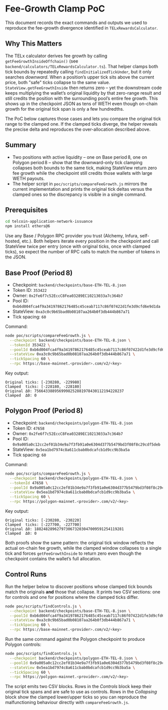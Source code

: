 # Fee-Growth Clamp PoC

This document records the exact commands and outputs we used to reproduce the
fee-growth divergence identified in `TELxRewardsCalculator`.
## Why This Matters

The TELx calculator derives fee growth by calling `getFeeGrowthInsideOffchain()` (see `backend/calculators/TELxRewardsCalculator.ts`). That helper clamps both tick bounds by repeatedly calling `findInitializedTickUnder`, but it only searches *downward*. When a position’s upper tick sits above the current price, both "safe" ticks collapse to the same value. `StateView.getFeeGrowthInside` then returns zero – yet the downstream code keeps multiplying the wallet’s original liquidity by that zero-range result and still credits the position with the surrounding pool’s entire fee growth. This shows up in the checkpoint JSON as tens of WETH even though on-chain growth for the original tick span is only a few hundredths.

The PoC below captures those cases and lets you compare the original tick range to the clamped one. If the clamped ticks diverge, the helper reveals the precise delta and reproduces the over-allocation described above.


## Summary

- Two positions with active liquidity – one on Base period 8, one on Polygon
  period 8 – show that the downward-only tick clamping collapses both bounds to
  the same tick, making StateView return zero fee growth while the checkpoint
  still credits those wallets with large WETH payouts.
- The helper script in `poc/scripts/compareFeeGrowth.js` mirrors the current
  implementation and prints the original tick deltas versus the clamped ones so
  the discrepancy is visible in a single command.

## Prerequisites

```bash
cd telcoin-application-network-issuance
npm install ethers@6
```

Use any Base / Polygon RPC provider you trust (Alchemy, Infura, self-hosted, etc.). Both helpers iterate every position in the checkpoint and call StateView twice per entry (once with original ticks, once with clamped ticks), so expect the number of RPC calls to match the number of tokens in the JSON.

## Base Proof (Period 8)

- Checkpoint: `backend/checkpoints/base-ETH-TEL-8.json`
- Token ID: `353422`
- Owner: `0x2fe6f7c52EccC8Fea03289EC10213033a7c364b7`
- Pool ID: `0xb6d004fca4f9a34197862176485c45ceab7117c86f07422d1fe3d9cfd6e9d1da`
- StateView: `0xa3c0c9b65bad0b08107aa264b0f3db444b867a71`
- Tick spacing: `60`

Command:

```bash
node poc/scripts/compareFeeGrowth.js \
  --checkpoint backend/checkpoints/base-ETH-TEL-8.json \
  --tokenId 353422 \
  --poolId 0xb6d004fca4f9a34197862176485c45ceab7117c86f07422d1fe3d9cfd6e9d1da \
  --stateView 0xa3c0c9b65bad0b08107aa264b0f3db444b867a71 \
  --tickSpacing 60 \
  --rpc https://base-mainnet.<provider>.com/v2/<key>
```

Key output:

```
Original ticks: [-230280, -229980]
Clamped  ticks: [-228180, -228180]
Original Δ0: 7566433889569998252881978430112194228237
Clamped  Δ0: 0
```

## Polygon Proof (Period 8)

- Checkpoint: `backend/checkpoints/polygon-ETH-TEL-8.json`
- Token ID: `47658`
- Owner: `0x2fe6f7c52EccC8Fea03289EC10213033a7c364b7`
- Pool ID: `0x9a005a0c12cc2ef01b34e9a7f3fb91a0e6304d377b5479bd3f08f8c29cdf5deb`
- StateView: `0x5ea1bd7974c8a611cbab0bdcafcb1d9cc9b3ba5a`
- Tick spacing: `60`

Command:

```bash
node poc/scripts/compareFeeGrowth.js \
  --checkpoint backend/checkpoints/polygon-ETH-TEL-8.json \
  --tokenId 47658 \
  --poolId 0x9a005a0c12cc2ef01b34e9a7f3fb91a0e6304d377b5479bd3f08f8c29cdf5deb \
  --stateView 0x5ea1bd7974c8a611cbab0bdcafcb1d9cc9b3ba5a \
  --tickSpacing 60 \
  --rpc https://polygon-mainnet.<provider>.com/v2/<key>
```

Key output:

```
Original ticks: [-230280, -230220]
Clamped  ticks: [-227700, -227700]
Original Δ0: 1882482896279730673203047009591254119281
Clamped  Δ0: 0
```

Both proofs show the same pattern: the original tick window reflects the actual
on-chain fee growth, while the clamped window collapses to a single tick and
forces `getFeeGrowthInside` to return zero even though the checkpoint contains
the wallet’s full allocation.

## Control Runs

Run the helper below to discover positions whose clamped tick bounds match the originals **and** those that collapse. It prints two CSV sections: one for controls and one for positions where the clamped ticks differ.

```bash
node poc/scripts/findControls.js \
  --checkpoint backend/checkpoints/base-ETH-TEL-8.json \
  --poolId 0xb6d004fca4f9a34197862176485c45ceab7117c86f07422d1fe3d9cfd6e9d1da \
  --stateView 0xa3c0c9b65bad0b08107aa264b0f3db444b867a71 \
  --tickSpacing 60 \
  --rpc https://base-mainnet.<provider>.com/v2/<key>
```

Run the same command against the Polygon checkpoint to produce Polygon controls:

```bash
node poc/scripts/findControls.js \
  --checkpoint backend/checkpoints/polygon-ETH-TEL-8.json \
  --poolId 0x9a005a0c12cc2ef01b34e9a7f3fb91a0e6304d377b5479bd3f08f8c29cdf5deb \
  --stateView 0x5ea1bd7974c8a611cbab0bdcafcb1d9cc9b3ba5a \
  --tickSpacing 60 \
  --rpc https://polygon-mainnet.<provider>.com/v2/<key>
```

The script emits two CSV blocks. Rows in the *Controls* block keep their original tick spans and are safe to use as controls. Rows in the *Collapsing* block show the clamped lower/upper ticks so you can reproduce the malfunctioning behaviour directly with `compareFeeGrowth.js`.
